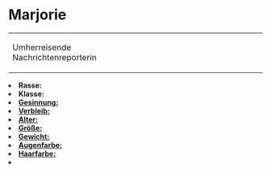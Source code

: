 # Marjorie

<primary-label ref="npc"/>

<secondary-label ref="faergria"/>

<secondary-label ref="hal"/>

<table>
<tr><td>
<p>
Umherreisende Nachrichtenreporterin
</p>

</td><td width="300">
<!-- Edit here -->
<img src="marjorie.png" alt="" />
</td></tr>
</table>

<procedure title="Allgemeine Informationen">
<list columns="2">
<li><b>Rasse:</b> <a href="Folks.md" anchor="halbelfen"></a></li>
<li><b>Klasse:</b> <a href="Classes.md" anchor="b-rger"/></li>
<li><b>Gesinnung:</b> </li>
<li><b>Verbleib:</b> </li>
</list>
</procedure>

<procedure title="Aussehen">
<list columns="3">
<li><b>Alter:</b> </li>
<li><b>Größe:</b> </li>
<li><b>Gewicht:</b> </li>
<li><b>Augenfarbe:</b> </li>
<li><b>Haarfarbe:</b> </li>
</list>
</procedure>

<procedure title="Beziehungen">
<list columns="2">
<li></li>
</list>
</procedure>

<!--
## Notizen

- **Ziele:** 
- **Geheimnisse:** 
-->